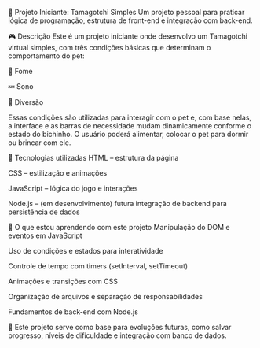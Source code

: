 🐣 Projeto Iniciante: Tamagotchi Simples
Um projeto pessoal para praticar lógica de programação, estrutura de front-end e integração com back-end.

🎮 Descrição
Este é um projeto iniciante onde desenvolvo um Tamagotchi virtual simples, com três condições básicas que determinam o comportamento do pet:

🥘 Fome

💤 Sono

🎲 Diversão

Essas condições são utilizadas para interagir com o pet e, com base nelas, a interface e as barras de necessidade mudam dinamicamente conforme o estado do bichinho. O usuário poderá alimentar, colocar o pet para dormir ou brincar com ele.

🚀 Tecnologias utilizadas
HTML – estrutura da página

CSS – estilização e animações

JavaScript – lógica do jogo e interações

Node.js – (em desenvolvimento) futura integração de backend para persistência de dados

🧠 O que estou aprendendo com este projeto
Manipulação do DOM e eventos em JavaScript

Uso de condições e estados para interatividade

Controle de tempo com timers (setInterval, setTimeout)

Animações e transições com CSS

Organização de arquivos e separação de responsabilidades

Fundamentos de back-end com Node.js

🧪 Este projeto serve como base para evoluções futuras, como salvar progresso, níveis de dificuldade e integração com banco de dados.